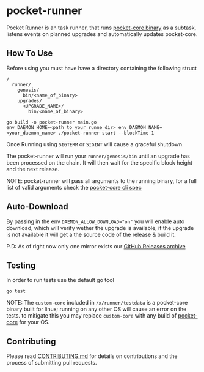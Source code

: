 # pocket-runner
Pocket Runner is an task runner, that runs [pocket-core binary](https://github.com/pokt-network/pocket-core) as a subtask, listens events on planned upgrades and automatically updates pocket-core.

## How To Use
Before using you must have have a directory containing the following struct
```
/
  runner/
    genesis/
      bin/<name_of_binary>
    upgrades/
      <UPGRADE_NAME>/
        bin/<name_of_binary>
```

```
go build -o pocket-runner main.go
env DAEMON_HOME=<path_to_your_runne_dir> env DAEMON_NAME=<your_daemon_name> ./pocket-runner start --blockTime 1
```
Once Running using `SIGTERM` or `SIGINT` will cause a graceful shutdown.

The pocket-runner will run your `runner/genesis/bin` until an upgrade has been processed on the chain. It will then wait for the specific block height and the next release.

NOTE: pocket-runner will pass all arguments to the running binary, for a full list of valid arguments check the [pocket-core cli spec](https://github.com/pokt-network/pocket-core/blob/staging/doc/cli-interface-spec.md)


## Auto-Download
By passing in the env `DAEMON_ALLOW_DOWNLOAD="on"` you will enable auto download, which will verify wether the upgrade is available, if the upgrade is not available it will get a the source code of the release & build it. 

P.D: As of right now only one mirror exists our [GitHub Releases archive](https://github.com/pokt-network/pocket-core/releases/)

## Testing
In order to run tests use the default go tool
```
go test 
```
NOTE: The `custom-core` included in `/x/runner/testdata` is a pocket-core binary built for linux; running on any other OS will cause an error on the tests. to mitigate this you may replace `custom-core` with any build of [pocket-core](https://github.com/pokt-network/pocket-core) for your OS.

## Contributing
Please read [CONTRIBUTING.md](CONTRIBUTING.md) for details on contributions and the process of submitting pull requests.
